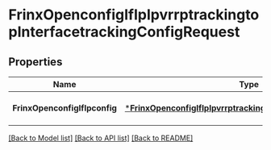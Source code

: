 # FrinxOpenconfigIfIpIpvrrptrackingtopInterfacetrackingConfigRequest

## Properties
Name | Type | Description | Notes
------------ | ------------- | ------------- | -------------
**FrinxOpenconfigIfIpconfig** | [***FrinxOpenconfigIfIpIpvrrptrackingtopInterfacetrackingConfig**](frinx.openconfig.if.ip.ipvrrptrackingtop.interfacetracking.Config.md) |  | [optional] [default to null]

[[Back to Model list]](../README.md#documentation-for-models) [[Back to API list]](../README.md#documentation-for-api-endpoints) [[Back to README]](../README.md)


